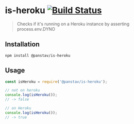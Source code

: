 # is-heroku [![Build Status](https://travis-ci.org/panstav/is-heroku.svg?branch=master&count=1)](https://travis-ci.org/panstav/is-heroku)

> Checks if it's running on a Heroku instance by asserting process.env.DYNO

## Installation

    npm install @panstav/is-heroku

## Usage

```js
const isHeroku = require('@panstav/is-heroku');

// not on heroku
console.log(isHeroku());
// -> false

// on Heroku
console.log(isHeroku());
// -> true
```